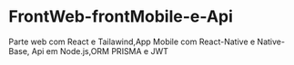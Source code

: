 # FrontWeb-frontMobile-e-Api
Parte web com React e Tailawind,App Mobile com React-Native e Native-Base, Api em Node.js,ORM PRISMA e JWT
